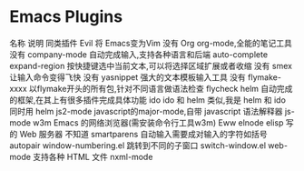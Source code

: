 Emacs Plugins
=============

名称 	        说明 	                                          同类插件
Evil 	        将 Emacs变为Vim 	                              没有
Org 	        org-mode,全能的笔记工具 	                      没有
company-mode 	自动完成输入,支持各种语言和后端 	              auto-complete
expand-region 	按快捷键选中当前文本,可以将选择区域扩展或者收缩   没有
smex 	        让输入命令变得飞快 	                              没有
yasnippet 	    强大的文本模板输入工具 	没有
flymake-xxxx 	以flymake开头的所有包,针对不同语言做语法检查 	  flycheck
helm 	        自动完成的框架,在其上有很多插件完成具体功能 	  ido
ido 	        和 helm 类似,我是 helm 和 ido 同时用 	          helm
js2-mode 	    javascript的major-mode,自带 javascript 语法解释器 	js-mode
w3m 	        Emacs 的网络浏览器(需安装命令行工具w3m) 	      Eww
elnode 	        elisp 写的 Web 服务器 	不知道
smartparens 	自动输入需要成对输入的字符如括号 	              autopair
window-numbering.el 	跳转到不同的子窗口 	                      switch-window.el
web-mode 	    支持各种 HTML 文件 	                              nxml-mode


